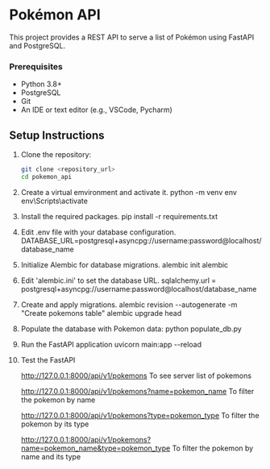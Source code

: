 # Pokémon API

This project provides a REST API to serve a list of Pokémon using FastAPI and PostgreSQL.


### Prerequisites

- Python 3.8+
- PostgreSQL
- Git
- An IDE or text editor (e.g., VSCode, Pycharm)



## Setup Instructions

1. Clone the repository:
   ```sh
   git clone <repository_url>
   cd pokemon_api


2. Create a virtual emvironment and activate it.
    python -m venv env
    env\Scripts\activate

3. Install the required packages.
    pip install -r requirements.txt

4. Edit .env file with your database configuration.
    DATABASE_URL=postgresql+asyncpg://username:password@localhost/database_name

5. Initialize Alembic for database migrations.
    alembic init alembic

6. Edit 'alembic.ini' to set the database URL.
    sqlalchemy.url = postgresql+asyncpg://username:password@localhost/database_name

7. Create and apply migrations.
    alembic revision --autogenerate -m "Create pokemons table"
    alembic upgrade head

8. Populate the database with Pokemon data:
    python populate_db.py

9. Run the FastAPI application
    uvicorn main:app --reload

10. Test the FastAPI

    http://127.0.0.1:8000/api/v1/pokemons
    To see server list of pokemons

    http://127.0.0.1:8000/api/v1/pokemons?name=pokemon_name
    To filter the pokemon by name

    http://127.0.0.1:8000/api/v1/pokemons?type=pokemon_type
    To filter the pokemon by its type

    http://127.0.0.1:8000/api/v1/pokemons?name=pokemon_name&type=pokemon_type
    To filter the pokemon by name and its type